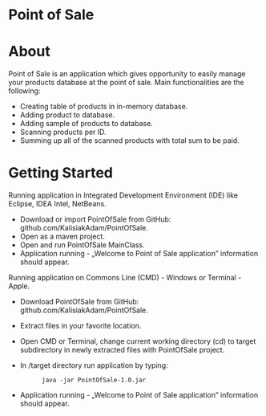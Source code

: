 # Point of Sale 


# About



Point of Sale is an application which gives opportunity to easily manage your products database at the point of sale. 
Main functionalities are the following:

* Creating table of products in in-memory database.
* Adding product to database.
* Adding sample of products to database.
* Scanning products per ID.
* Summing up all of the scanned products with total sum to be paid.


# Getting Started



Running application in Integrated Development Environment (IDE) like Eclipse, IDEA Intel, NetBeans.

* Download or import PointOfSale from GitHub: github.com/KalisiakAdam/PointOfSale.
* Open as a maven project.
* Open and run PointOfSale MainClass.
* Application running	 - „Welcome to Point of Sale application” information should appear.

Running application on Commons Line (CMD) - Windows or Terminal - Apple.

* Download PointOfSale from GitHub: github.com/KalisiakAdam/PointOfSale.
* Extract files in your favorite location.
* Open CMD or Terminal, change current working directory (cd) to target subdirectory in newly extracted files with PointOfSale project.
* In /target directory run application by typing:
		
			java -jar PointOfSale-1.0.jar

* Application running	 - „Welcome to Point of Sale application” information should appear.
